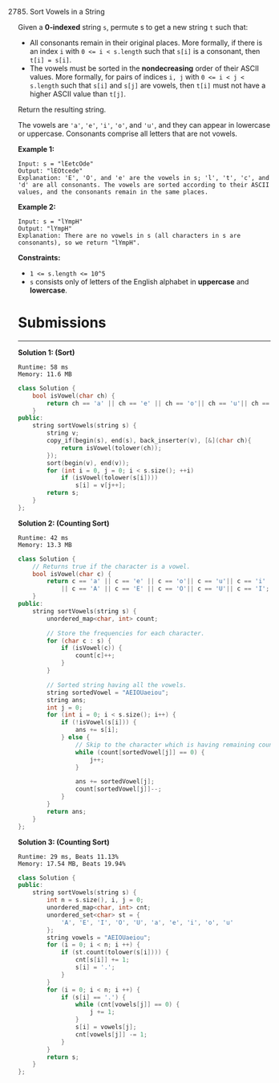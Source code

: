 2785. Sort Vowels in a String


Given a **0-indexed** string `s`, permute s to get a new string `t` such that:

* All consonants remain in their original places. More formally, if there is an index `i` with `0 <= i < s.length` such that `s[i]` is a consonant, then `t[i] = s[i]`.
* The vowels must be sorted in the **nondecreasing** order of their ASCII values. More formally, for pairs of indices `i, j` with `0 <= i < j < s.length` such that `s[i]` and `s[j]` are vowels, then `t[i]` must not have a higher ASCII value than `t[j]`.

Return the resulting string.

The vowels are `'a'`, `'e'`, `'i'`, `'o'`, and `'u'`, and they can appear in lowercase or uppercase. Consonants comprise all letters that are not vowels.

 

**Example 1:**
```
Input: s = "lEetcOde"
Output: "lEOtcede"
Explanation: 'E', 'O', and 'e' are the vowels in s; 'l', 't', 'c', and 'd' are all consonants. The vowels are sorted according to their ASCII values, and the consonants remain in the same places.
```

**Example 2:**
```
Input: s = "lYmpH"
Output: "lYmpH"
Explanation: There are no vowels in s (all characters in s are consonants), so we return "lYmpH".
```

**Constraints:**

* `1 <= s.length <= 10^5`
* `s` consists only of letters of the English alphabet in **uppercase** and **lowercase**.

# Submissions
---
**Solution 1: (Sort)**
```
Runtime: 58 ms
Memory: 11.6 MB
```
```c++
class Solution {
    bool isVowel(char ch) {
        return ch == 'a' || ch == 'e' || ch == 'o'|| ch == 'u'|| ch == 'i';
    }
public:
    string sortVowels(string s) {
        string v;
        copy_if(begin(s), end(s), back_inserter(v), [&](char ch){ 
            return isVowel(tolower(ch)); 
        });
        sort(begin(v), end(v));
        for (int i = 0, j = 0; i < s.size(); ++i)
            if (isVowel(tolower(s[i])))
                s[i] = v[j++];
        return s;
    }
};
```

**Solution 2: (Counting Sort)**
```
Runtime: 42 ms
Memory: 13.3 MB
```
```c++
class Solution {
    // Returns true if the character is a vowel.
    bool isVowel(char c) {
        return c == 'a' || c == 'e' || c == 'o'|| c == 'u'|| c == 'i' 
            || c == 'A' || c == 'E' || c == 'O'|| c == 'U'|| c == 'I';
    }
public:
    string sortVowels(string s) {
        unordered_map<char, int> count;

        // Store the frequencies for each character.
        for (char c : s) {
            if (isVowel(c)) {
                count[c]++;
            }
        }

        // Sorted string having all the vowels.
        string sortedVowel = "AEIOUaeiou";
        string ans;
        int j = 0;
        for (int i = 0; i < s.size(); i++) {
            if (!isVowel(s[i])) {
                ans += s[i];
            } else {
                // Skip to the character which is having remaining count.
                while (count[sortedVowel[j]] == 0) {
                    j++;
                }

                ans += sortedVowel[j];
                count[sortedVowel[j]]--;
            }
        }
        return ans;
    }
};
```

**Solution 3: (Counting Sort)**
```
Runtime: 29 ms, Beats 11.13%
Memory: 17.54 MB, Beats 19.94%
```
```c++
class Solution {
public:
    string sortVowels(string s) {
        int n = s.size(), i, j = 0;
        unordered_map<char, int> cnt;
        unordered_set<char> st = {
            'A', 'E', 'I', 'O', 'U', 'a', 'e', 'i', 'o', 'u'
        };
        string vowels = "AEIOUaeiou";
        for (i = 0; i < n; i ++) {
            if (st.count(tolower(s[i]))) {
                cnt[s[i]] += 1;
                s[i] = '.';
            }
        }
        for (i = 0; i < n; i ++) {
            if (s[i] == '.') {
                while (cnt[vowels[j]] == 0) {
                    j += 1;
                }
                s[i] = vowels[j];
                cnt[vowels[j]] -= 1;
            }
        }
        return s;
    }
};
```
